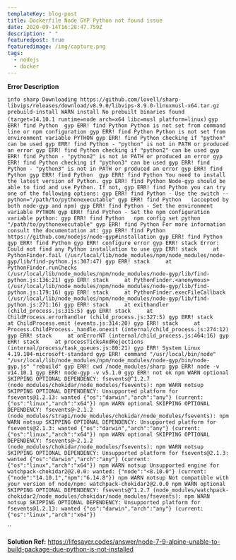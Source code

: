 ```yaml
---
templateKey: blog-post
title: Dockerfile Node GYP Python not found issue
date: 2020-09-14T16:28:47.759Z
description: " "
featuredpost: true
featuredimage: /img/capture.png
tags:
  - nodejs
  - docker
---
```

**Error Description**

`info sharp Downloading https://github.com/lovell/sharp-libvips/releases/download/v8.9.0/libvips-8.9.0-linuxmusl-x64.tar.gz
prebuild-install WARN install No prebuilt binaries found (target=14.10.1 runtime=node arch=x64 libc=musl platform=linux)`
`gyp ERR! find Python 
gyp ERR! find Python Python is not set from command line or npm configuration
gyp ERR! find Python Python is not set from environment variable PYTHON
gyp ERR! find Python checking if "python" can be used
gyp ERR! find Python - "python" is not in PATH or produced an error
gyp ERR! find Python checking if "python2" can be used
gyp ERR! find Python - "python2" is not in PATH or produced an error
gyp ERR! find Python checking if "python3" can be used
gyp ERR! find Python - "python3" is not in PATH or produced an error
gyp ERR! find Python
gyp ERR! find Python 
gyp ERR! find Python You need to install the latest version of Python.
gyp ERR! find Python Node-gyp should be able to find and use Python. If not,
gyp ERR! find Python you can try one of the following options:
gyp ERR! find Python - Use the switch --python="/path/to/pythonexecutable"
gyp ERR! find Python   (accepted by both node-gyp and npm)
gyp ERR! find Python - Set the environment variable PYTHON
gyp ERR! find Python - Set the npm configuration variable python:
gyp ERR! find Python   npm config set python "/path/to/pythonexecutable"
gyp ERR! find Python For more information consult the documentation at:
gyp ERR! find Python https://github.com/nodejs/node-gyp#installation
gyp ERR! find Python 
gyp ERR! find Python
gyp ERR! configure error
gyp ERR! stack Error: Could not find any Python installation to use
gyp ERR! stack     at PythonFinder.fail (/usr/local/lib/node_modules/npm/node_modules/node-gyp/lib/find-python.js:307:47)
gyp ERR! stack     at PythonFinder.runChecks (/usr/local/lib/node_modules/npm/node_modules/node-gyp/lib/find-python.js:136:21)
gyp ERR! stack     at PythonFinder.<anonymous> (/usr/local/lib/node_modules/npm/node_modules/node-gyp/lib/find-python.js:179:16)
gyp ERR! stack     at PythonFinder.execFileCallback (/usr/local/lib/node_modules/npm/node_modules/node-gyp/lib/find-python.js:271:16)
gyp ERR! stack     at exithandler (child_process.js:315:5)
gyp ERR! stack     at ChildProcess.errorhandler (child_process.js:327:5)
gyp ERR! stack     at ChildProcess.emit (events.js:314:20)
gyp ERR! stack     at Process.ChildProcess._handle.onexit (internal/child_process.js:274:12)
gyp ERR! stack     at onErrorNT (internal/child_process.js:464:16)
gyp ERR! stack     at processTicksAndRejections (internal/process/task_queues.js:80:21)
gyp ERR! System Linux 4.19.104-microsoft-standard
gyp ERR! command "/usr/local/bin/node" "/usr/local/lib/node_modules/npm/node_modules/node-gyp/bin/node-gyp.js" "rebuild"
gyp ERR! cwd /node_modules/sharp
gyp ERR! node -v v14.10.1
gyp ERR! node-gyp -v v5.1.0
gyp ERR! not ok
npm WARN optional SKIPPING OPTIONAL DEPENDENCY: fsevents@^1.2.7 (node_modules/chokidar/node_modules/fsevents):
npm WARN notsup SKIPPING OPTIONAL DEPENDENCY: Unsupported platform for fsevents@1.2.13: wanted {"os":"darwin","arch":"any"} (current: {"os":"linux","arch":"x64"})
npm WARN optional SKIPPING OPTIONAL DEPENDENCY: fsevents@~2.1.2 (node_modules/strapi/node_modules/chokidar/node_modules/fsevents):
npm WARN notsup SKIPPING OPTIONAL DEPENDENCY: Unsupported platform for fsevents@2.1.3: wanted {"os":"darwin","arch":"any"} (current: {"os":"linux","arch":"x64"})
npm WARN optional SKIPPING OPTIONAL DEPENDENCY: fsevents@~2.1.2 (node_modules/chokidar/node_modules/fsevents):
npm WARN notsup SKIPPING OPTIONAL DEPENDENCY: Unsupported platform for fsevents@2.1.3: wanted {"os":"darwin","arch":"any"} (current: {"os":"linux","arch":"x64"})
npm WARN notsup Unsupported engine for watchpack-chokidar2@2.0.0: wanted: {"node":"<8.10.0"} (current: {"node":"14.10.1","npm":"6.14.8"})
npm WARN notsup Not compatible with your version of node/npm: watchpack-chokidar2@2.0.0
npm WARN optional SKIPPING OPTIONAL DEPENDENCY: fsevents@^1.2.7 (node_modules/watchpack-chokidar2/node_modules/chokidar/node_modules/fsevents):
npm WARN notsup SKIPPING OPTIONAL DEPENDENCY: Unsupported platform for fsevents@1.2.13: wanted {"os":"darwin","arch":"any"} (current: {"os":"linux","arch":"x64"})`

``

**Solution Ref:** <https://lifesaver.codes/answer/node-7-9-alpine-unable-to-build-package-due-python-is-not-installed>
